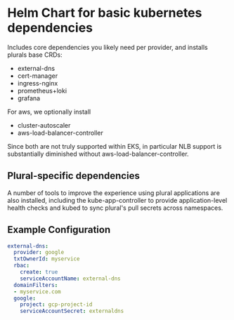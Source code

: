 # Helm Chart for basic kubernetes dependencies

Includes core dependencies you likely need per provider, and installs plurals base CRDs:

* external-dns
* cert-manager
* ingress-nginx
* prometheus+loki
* grafana

For aws, we optionally install
* cluster-autoscaler
* aws-load-balancer-controller

Since both are not truly supported within EKS, in particular NLB support is substantially diminished without aws-load-balancer-controller.

## Plural-specific dependencies

A number of tools to improve the experience using plural applications are also installed, including the kube-app-controller to provide application-level health checks and kubed to sync plural's pull secrets across namespaces.

## Example Configuration

```yaml
external-dns:
  provider: google
  txtOwnerId: myservice
  rbac:
    create: true
    serviceAccountName: external-dns
  domainFilters:
  - myservice.com
  google:
    project: gcp-project-id
    serviceAccountSecret: externaldns
```